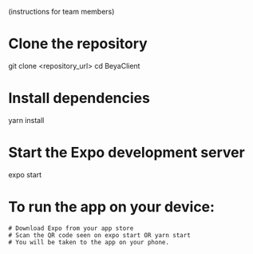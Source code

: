 (instructions for team members)
# Clone the repository
git clone <repository_url>
cd BeyaClient

# Install dependencies
yarn install

# Start the Expo development server
expo start

# To run the app on your device:
    # Download Expo from your app store
    # Scan the QR code seen on expo start OR yarn start
    # You will be taken to the app on your phone.
